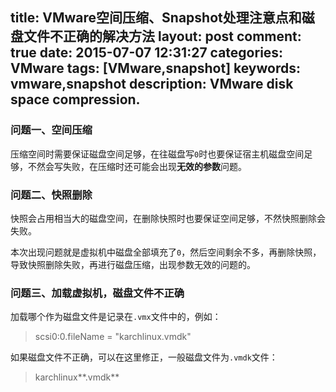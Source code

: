 title: VMware空间压缩、Snapshot处理注意点和磁盘文件不正确的解决方法
layout: post
comment: true
date: 2015-07-07 12:31:27
categories: VMware
tags: [VMware,snapshot]
keywords: vmware,snapshot
description: VMware disk space compression.
---
### 问题一、空间压缩

压缩空间时需要保证磁盘空间足够，在往磁盘写`0`时也要保证宿主机磁盘空间足够，不然会写失败，在压缩时还可能会出现**无效的参数**问题。

### 问题二、快照删除

快照会占用相当大的磁盘空间，在删除快照时也要保证空间足够，不然快照删除会失败。

本次出现问题就是虚拟机中磁盘全部填充了`0`，然后空间剩余不多，再删除快照，导致快照删除失败，再进行磁盘压缩，出现参数无效的问题的。

### 问题三、加载虚拟机，磁盘文件不正确

加载哪个作为磁盘文件是记录在`.vmx`文件中的，例如：
> scsi0:0.fileName = "karchlinux.vmdk"

如果磁盘文件不正确，可以在这里修正，一般磁盘文件为`.vmdk`文件：
> karchlinux**.vmdk**
